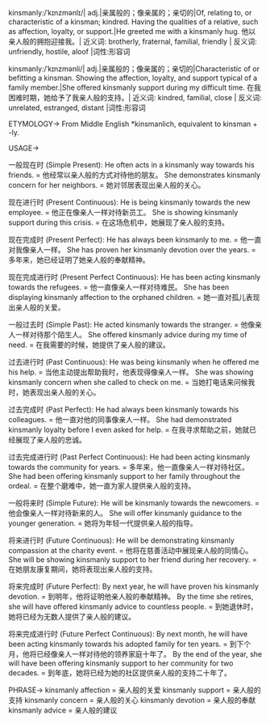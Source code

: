 kinsmanly:/ˈkɪnzmənlɪ/| adj.|亲属般的；像亲属的；亲切的|Of, relating to, or characteristic of a kinsman; kindred.  Having the qualities of a relative, such as affection, loyalty, or support.|He greeted me with a kinsmanly hug. 他以亲人般的拥抱迎接我。| 近义词: brotherly, fraternal, familial, friendly | 反义词: unfriendly, hostile, aloof |词性:形容词

kinsmanly:/ˈkɪnzmənli/| adj.|亲属般的；像亲属的；亲切的|Characteristic of or befitting a kinsman.  Showing the affection, loyalty, and support typical of a family member.|She offered kinsmanly support during my difficult time. 在我困难时期，她给予了我亲人般的支持。| 近义词:  kindred, familial, close | 反义词:  unrelated, estranged, distant |词性:形容词


ETYMOLOGY->
From Middle English *kinsmanlich, equivalent to kinsman +‎ -ly.

USAGE->

一般现在时 (Simple Present):
He often acts in a kinsmanly way towards his friends. = 他经常以亲人般的方式对待他的朋友。
She demonstrates kinsmanly concern for her neighbors. = 她对邻居表现出亲人般的关心。

现在进行时 (Present Continuous):
He is being kinsmanly towards the new employee. = 他正在像亲人一样对待新员工。
She is showing kinsmanly support during this crisis. = 在这场危机中，她展现了亲人般的支持。

现在完成时 (Present Perfect):
He has always been kinsmanly to me. = 他一直对我像亲人一样。
She has proven her kinsmanly devotion over the years. = 多年来，她已经证明了她亲人般的奉献精神。

现在完成进行时 (Present Perfect Continuous):
He has been acting kinsmanly towards the refugees. = 他一直像亲人一样对待难民。
She has been displaying kinsmanly affection to the orphaned children. = 她一直对孤儿表现出亲人般的关爱。

一般过去时 (Simple Past):
He acted kinsmanly towards the stranger. = 他像亲人一样对待那个陌生人。
She offered kinsmanly advice during my time of need. = 在我需要的时候，她提供了亲人般的建议。

过去进行时 (Past Continuous):
He was being kinsmanly when he offered me his help. = 当他主动提出帮助我时，他表现得像亲人一样。
She was showing kinsmanly concern when she called to check on me. = 当她打电话来问候我时，她表现出亲人般的关心。

过去完成时 (Past Perfect):
He had always been kinsmanly towards his colleagues. = 他一直对他的同事像亲人一样。
She had demonstrated kinsmanly loyalty before I even asked for help. = 在我寻求帮助之前，她就已经展现了亲人般的忠诚。

过去完成进行时 (Past Perfect Continuous):
He had been acting kinsmanly towards the community for years. = 多年来，他一直像亲人一样对待社区。
She had been offering kinsmanly support to her family throughout the ordeal. = 在整个磨难中，她一直为家人提供亲人般的支持。

一般将来时 (Simple Future):
He will be kinsmanly towards the newcomers. = 他会像亲人一样对待新来的人。
She will offer kinsmanly guidance to the younger generation. = 她将为年轻一代提供亲人般的指导。

将来进行时 (Future Continuous):
He will be demonstrating kinsmanly compassion at the charity event. = 他将在慈善活动中展现亲人般的同情心。
She will be showing kinsmanly support to her friend during her recovery. = 在她朋友康复期间，她将表现出亲人般的支持。

将来完成时 (Future Perfect):
By next year, he will have proven his kinsmanly devotion. = 到明年，他将证明他亲人般的奉献精神。
By the time she retires, she will have offered kinsmanly advice to countless people. = 到她退休时，她将已经为无数人提供了亲人般的建议。

将来完成进行时 (Future Perfect Continuous):
By next month, he will have been acting kinsmanly towards his adopted family for ten years. = 到下个月，他将已经像亲人一样对待他的领养家庭十年了。
By the end of the year, she will have been offering kinsmanly support to her community for two decades. = 到年底，她将已经为她的社区提供亲人般的支持二十年了。


PHRASE->
kinsmanly affection = 亲人般的关爱
kinsmanly support = 亲人般的支持
kinsmanly concern = 亲人般的关心
kinsmanly devotion = 亲人般的奉献
kinsmanly advice = 亲人般的建议
